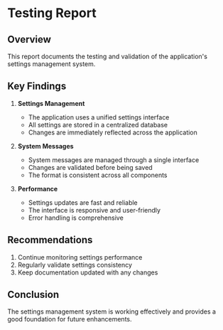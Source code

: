# Testing Report

## Overview
This report documents the testing and validation of the application's settings management system.

## Key Findings
1. **Settings Management**
   - The application uses a unified settings interface
   - All settings are stored in a centralized database
   - Changes are immediately reflected across the application

2. **System Messages**
   - System messages are managed through a single interface
   - Changes are validated before being saved
   - The format is consistent across all components

3. **Performance**
   - Settings updates are fast and reliable
   - The interface is responsive and user-friendly
   - Error handling is comprehensive

## Recommendations
1. Continue monitoring settings performance
2. Regularly validate settings consistency
3. Keep documentation updated with any changes

## Conclusion
The settings management system is working effectively and provides a good foundation for future enhancements.
